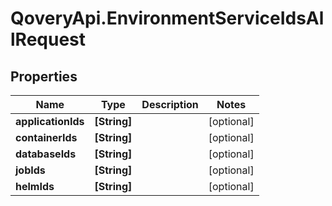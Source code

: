 # QoveryApi.EnvironmentServiceIdsAllRequest

## Properties

Name | Type | Description | Notes
------------ | ------------- | ------------- | -------------
**applicationIds** | **[String]** |  | [optional] 
**containerIds** | **[String]** |  | [optional] 
**databaseIds** | **[String]** |  | [optional] 
**jobIds** | **[String]** |  | [optional] 
**helmIds** | **[String]** |  | [optional] 


